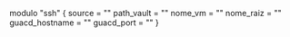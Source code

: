 modulo "ssh" {
    source = ""
    path_vault = ""
    nome_vm = ""
    nome_raiz = ""
    guacd_hostname = ""
    guacd_port = ""
}